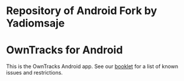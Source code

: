 # Repository of Android Fork by Yadiomsaje

OwnTracks for Android
=======

This is the OwnTracks Android app. 
See our [booklet](http://owntracks.org/booklet/features/android/) for a list of known issues and restrictions. 

